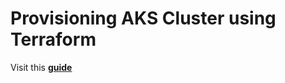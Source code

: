 # Provisioning AKS Cluster using Terraform

Visit this [**guide**](https://github.com/tungbq/devops-project/tree/main/projects/terraform-fresh-aks-cluster)
